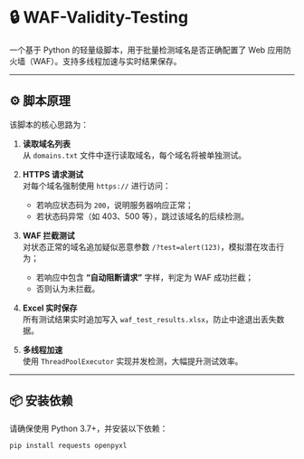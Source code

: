 # 🔒 WAF-Validity-Testing

一个基于 Python 的轻量级脚本，用于批量检测域名是否正确配置了 Web 应用防火墙（WAF）。支持多线程加速与实时结果保存。

---

## ⚙️ 脚本原理

该脚本的核心思路为：

1. **读取域名列表**  
   从 `domains.txt` 文件中逐行读取域名，每个域名将被单独测试。

2. **HTTPS 请求测试**  
   对每个域名强制使用 `https://` 进行访问：
   - 若响应状态码为 `200`，说明服务器响应正常；
   - 若状态码异常（如 403、500 等），跳过该域名的后续检测。

3. **WAF 拦截测试**  
   对状态正常的域名追加疑似恶意参数 `/?test=alert(123)`，模拟潜在攻击行为；
   - 若响应中包含 **“自动阻断请求”** 字样，判定为 WAF 成功拦截；
   - 否则认为未拦截。

4. **Excel 实时保存**  
   所有测试结果实时追加写入 `waf_test_results.xlsx`，防止中途退出丢失数据。

5. **多线程加速**  
   使用 `ThreadPoolExecutor` 实现并发检测，大幅提升测试效率。

---

## 📦 安装依赖

请确保使用 Python 3.7+，并安装以下依赖：

```bash
pip install requests openpyxl
